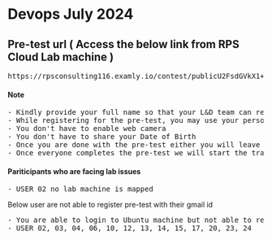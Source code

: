 # Devops July 2024 

## Pre-test url ( Access the below link from RPS Cloud Lab machine )
<pre>
https://rpsconsulting116.examly.io/contest/publicU2FsdGVkX1+a0m9IouvU6KN7NAziIMbMKNYLqXpcIHYgtF0ehKe943h61x6+3buQKPCOJ3l/IZsAIfOWOxhEZw==
</pre>

#### Note
<pre>
- Kindly provide your full name so that your L&D team can recognize your name
- While registering for the pre-test, you may use your personal email id(not BOFA id)
- You don't have to enable web camera
- You don't have to share your Date of Birth
- Once you are done with the pre-test either you will leave a message via WebEx chat or you can notify me
- Once everyone completes the pre-test we will start the training
</pre>

#### Pariticipants who are facing lab issues
<pre>
- USER 02 no lab machine is mapped 
</pre>

Below user are not able to register pre-test with their gmail id
<pre>
- You are able to login to Ubuntu machine but not able to register for the pre-test with your personal email
- USER 02, 03, 04, 06, 10, 12, 13, 14, 15, 17, 20, 23, 24 
</pre>
